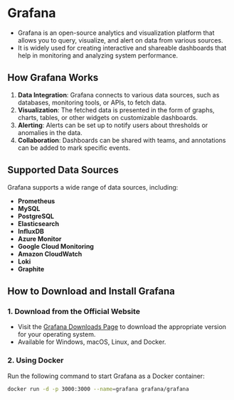 # Grafana

  - Grafana is an open-source analytics and visualization platform that allows you to query, visualize, and alert on data from various sources.
  - It is widely used for creating interactive and shareable dashboards that help in monitoring and analyzing system performance.

## How Grafana Works

1. **Data Integration**: Grafana connects to various data sources, such as databases, monitoring tools, or APIs, to fetch data.
2. **Visualization**: The fetched data is presented in the form of graphs, charts, tables, or other widgets on customizable dashboards.
3. **Alerting**: Alerts can be set up to notify users about thresholds or anomalies in the data.
4. **Collaboration**: Dashboards can be shared with teams, and annotations can be added to mark specific events.

## Supported Data Sources

Grafana supports a wide range of data sources, including:
- **Prometheus**
- **MySQL**
- **PostgreSQL**
- **Elasticsearch**
- **InfluxDB**
- **Azure Monitor**
- **Google Cloud Monitoring**
- **Amazon CloudWatch**
- **Loki**
- **Graphite**

## How to Download and Install Grafana

### 1. **Download from the Official Website**
   - Visit the [Grafana Downloads Page](https://grafana.com/grafana/download) to download the appropriate version for your operating system.
   - Available for Windows, macOS, Linux, and Docker.

### 2. **Using Docker**
   Run the following command to start Grafana as a Docker container:
   ```bash
   docker run -d -p 3000:3000 --name=grafana grafana/grafana

